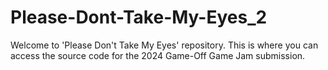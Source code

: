# Please-Dont-Take-My-Eyes_2
Welcome to 'Please Don't Take My Eyes' repository. This is where you can access the source code for the 2024 Game-Off Game Jam submission. 
